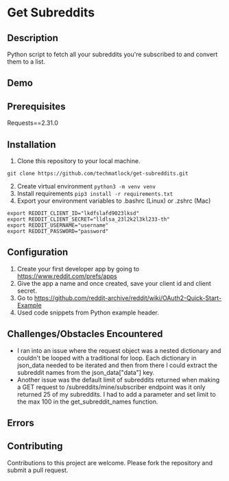 # Get Subreddits

## Description
Python script to fetch all your subreddits you're subscribed to and convert them to a list.

## Demo

## Prerequisites
Requests==2.31.0

## Installation

1. Clone this repository to your local machine.
```
git clone https://github.com/techmatlock/get-subreddits.git
```
2. Create virtual environment ```python3 -m venv venv```
3. Install requirements ```pip3 install -r requirements.txt```
4. Export your environment variables to .bashrc (Linux) or .zshrc (Mac)
```
export REDDIT_CLIENT_ID="lkdfslafd9023lksd"
export REDDIT_CLIENT_SECRET="lldlsa_23l2k2l3kl233-th"
export REDDIT_USERNAME="username"
export REDDIT_PASSWORD="password"
```

## Configuration
1. Create your first developer app by going to https://www.reddit.com/prefs/apps
2. Give the app a name and once created, save your client id and client secret.
3. Go to https://github.com/reddit-archive/reddit/wiki/OAuth2-Quick-Start-Example
4. Used code snippets from Python example header.

## Challenges/Obstacles Encountered
* I ran into an issue where the request object was a nested dictionary and couldn't be looped with a traditional for loop.  Each dictionary in json_data needed to be iterated and then from there I could extract the subreddit names from the json_data["data"] key.
* Another issue was the default limit of subreddits returned when making a GET request to /subreddits/mine/subscriber endpoint was it only returned 25 of my subreddits.  I had to add a parameter and set limit to the max 100 in the get_subreddit_names function.

## Errors

## Contributing
Contributions to this project are welcome. Please fork the repository and submit a pull request.